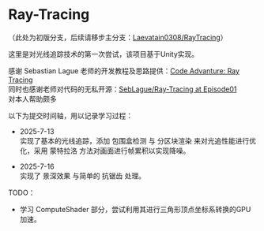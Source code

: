 # Ray-Tracing

（此处为初版分支，后续请移步主分支：[Laevatain0308/RayTracing](https://github.com/Laevatain0308/RayTracing/tree/main)）<br>

这里是对光线追踪技术的第一次尝试，该项目基于Unity实现。 

感谢 Sebastian Lague 老师的开发教程及思路提供：[Code Advanture: Ray Tracing](https://www.youtube.com/watch?v=Qz0KTGYJtUk)<br>
同时也感谢老师对代码的无私开源：[SebLague/Ray-Tracing at Episode01](https://github.com/SebLague/Ray-Tracing/tree/Episode01)<br>
对本人帮助颇多  


以下为提交时间轴，用以记录学习过程： 

- 2025-7-13<br>
  实现了基本的光线追踪，添加 包围盒检测 与 分区块渲染 来对光追性能进行优化，采用 蒙特拉洛 方法对画面进行帧累积以实现降噪。  
  
- 2025-7-16<br>
  实现了 景深效果 与简单的 抗锯齿 处理。  


TODO：<br>
- 学习 ComputeShader 部分，尝试利用其进行三角形顶点坐标系转换的GPU加速。
